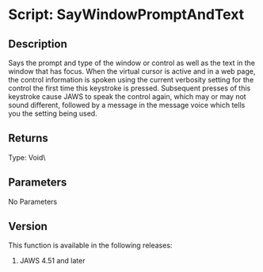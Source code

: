 # Script: SayWindowPromptAndText

## Description

Says the prompt and type of the window or control as well as the text in
the window that has focus. When the virtual cursor is active and in a
web page, the control information is spoken using the current verbosity
setting for the control the first time this keystroke is pressed.
Subsequent presses of this keystroke cause JAWS to speak the control
again, which may or may not sound different, followed by a message in
the message voice which tells you the setting being used.

## Returns

Type: Void\

## Parameters

No Parameters

## Version

This function is available in the following releases:

1.  JAWS 4.51 and later
